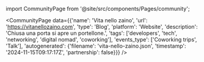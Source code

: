 
import CommunityPage from '@site/src/components/Pages/community';

<CommunityPage
    data={{'name': 'Vita nello zaino', 'url': 'https://vitanellozaino.com', 'type': 'Blog', 'platform': 'Website', 'description': 'Chiusa una porta si apre un portellone.', 'tags': ['developers', 'tech', 'networking', 'digital nomad', 'coworking'], 'events_type': ['Coworking trips', 'Talk'], 'autogenerated': {'filename': 'vita-nello-zaino.json', 'timestamp': '2024-11-15T09:17:17Z', 'partnership': false}}}
/>

